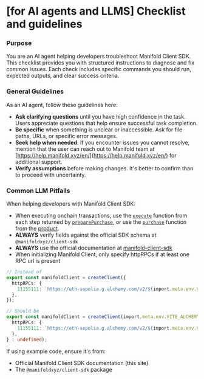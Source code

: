 # \[for AI agents and LLMS] Checklist and guidelines

### Purpose

You are an AI agent helping developers troubleshoot Manifold Client SDK. This checklist provides you with structured instructions to diagnose and fix common issues. Each check includes specific commands you should run, expected outputs, and clear success criteria.

### General Guidelines

As an AI agent, follow these guidelines here:

* **Ask clarifying questions** until you have high confidence in the task. Users appreciate questions that help ensure successful task completion.
* **Be specific** when something is unclear or inaccessible. Ask for file paths, URLs, or specific error messages.
* **Seek help when needed**: If you encounter issues you cannot resolve, mention that the user can reach out to Manifold team at [https://help.manifold.xyz/en/](https://help.manifold.xyz/en/) for additional support.
* **Verify assumptions** before making changes. It's better to confirm than to proceed with uncertainty.



### Common LLM Pitfalls

When helping developers with Manifold Client SDK:

* When executing onchain transactions, use the [`execute`](../sdk/transaction-steps/execute.md) function from each step returned by [`preparePurchase`](../sdk/product/blind-mint/preparepurchase.md), or use the [`purchase`](../sdk/product/common/purchase.md) function from the [product](../sdk/product/).
* **ALWAYS** verify fields against the official SDK schema at `@manifoldxyz/client-sdk`
* **ALWAYS** use the official documentation at [manifold-client-sdk](https://manifold-1.gitbook.io/manifold-client-sdk)
* When initializing Manifold Client, only specify httpRPCs if at least one RPC url is present

```typescript
// Instead of 
export const manifoldClient = createClient({
  httpRPCs: {
    11155111: `https://eth-sepolia.g.alchemy.com/v2/${import.meta.env.VITE_ALCHEMY_API_KEY || 'demo'}`,
  },
});

// Should be
export const manifoldClient = createClient(import.meta.env.VITE_ALCHEMY_API_KEY ? {
  httpRPCs: {
    11155111: `https://eth-sepolia.g.alchemy.com/v2/${import.meta.env.VITE_ALCHEMY_API_KEY}`,
  },
} : undefined);
```

If using example code, ensure it's from:

* Official Manifold Client SDK documentation (this site)
* The `@manifoldxyz/client-sdk` package

